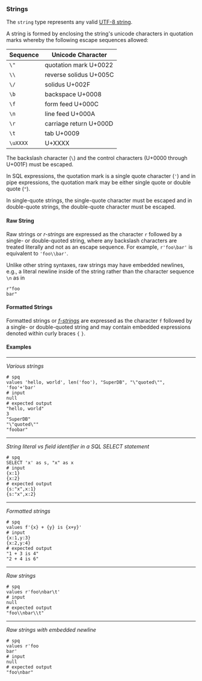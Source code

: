 ### Strings

The `string` type represents any valid
[UTF-8 string](https://en.wikipedia.org/wiki/UTF-8).

A string is formed by enclosing the string's unicode characters in
quotation marks whereby the following escape sequences allowed:

| Sequence | Unicode Character      |
|----------|------------------------|
| `\"`     | quotation mark  U+0022 |
| `\\`     | reverse solidus U+005C |
| `\/`     | solidus         U+002F |
| `\b`     | backspace       U+0008 |
| `\f`     | form feed       U+000C |
| `\n`     | line feed       U+000A |
| `\r`     | carriage return U+000D |
| `\t`     | tab             U+0009 |
| `\uXXXX` |                 U+XXXX |

The backslash character (`\`) and the control characters (U+0000 through U+001F)
must be escaped.

In SQL expressions, the quotation mark is a single quote character (`'`)
and in pipe expressions, the quotation mark may be either single quote or
double quote (`"`).

In single-quote strings, the single-quote character must
be escaped and in double-quote strings, the double-quote character must be
escaped.

#### Raw String

Raw strings or _r-strings_
are expressed as the character `r` followed by a single- or double-quoted
string, where any backslash characters are treated literally and not as an
escape sequence.  For example, `r'foo\bar'` is equivalent to `'foo\\bar'`.

Unlike other string syntaxes, raw strings may have embedded newlines, e.g.,
a literal newline inside of the string rather than the character sequence `\n`
as in
```
r"foo
bar"
```

#### Formatted Strings

Formatted strings or
[_f-strings_](../expressions.md#formatted-string-literals) are expressed
as the character `f` followed by a single- or double-quoted
string and may contain embedded expressions denoted within
curly braces `{` `}`.

#### Examples
---
_Various strings_

```mdtest-spq
# spq
values 'hello, world', len('foo'), "SuperDB", "\"quoted\"", 'foo'+'bar'
# input
null
# expected output
"hello, world"
3
"SuperDB"
"\"quoted\""
"foobar"
```
---
_String literal vs field identifier in a SQL SELECT statement_

```mdtest-spq
# spq
SELECT 'x' as s, "x" as x
# input
{x:1}
{x:2}
# expected output
{s:"x",x:1}
{s:"x",x:2}
```
---
_Formatted strings_

```mdtest-spq
# spq
values f'{x} + {y} is {x+y}'
# input
{x:1,y:3}
{x:2,y:4}
# expected output
"1 + 3 is 4"
"2 + 4 is 6"
```
---
_Raw strings_

```mdtest-spq
# spq
values r'foo\nbar\t'
# input
null
# expected output
"foo\\nbar\\t"
```
---
_Raw strings with embedded newline_

```mdtest-spq
# spq
values r'foo
bar'
# input
null
# expected output
"foo\nbar"
```
